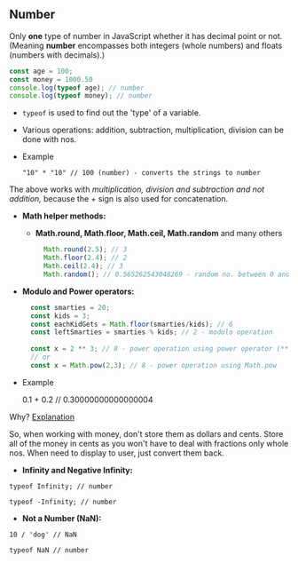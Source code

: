 
## Number

Only **one** type of number in JavaScript whether it has decimal point or not. (Meaning **number** encompasses both integers (whole numbers) and floats (numbers with decimals).)

```javascript
const age = 100;
const money = 1000.50
console.log(typeof age); // number
console.log(typeof money); // number

```

-   `typeof` is used to find out the 'type' of a variable.
    
-   Various operations: addition, subtraction, multiplication, division can be done with nos.
    
-   Example
    
    `"10" * "10" // 100 (number) - converts the strings to number`
    

The above works with _multiplication, division and subtraction and not addition,_ because the + sign is also used for concatenation.

-   **Math helper methods:**
    
    -   **Math.round, Math.floor, Math.ceil, Math.random** and many others
        
        ```javascript
          Math.round(2.5); // 3
          Math.floor(2.4); // 2
          Math.ceil(2.4); // 3
          Math.random(); // 0.565262543048269 - random no. between 0 and 1
        
        ```
        
-   **Modulo and Power operators:**
    
    ```javascript
      const smarties = 20;
      const kids = 3;
      const eachKidGets = Math.floor(smarties/kids); // 6
      const leftSmarties = smarties % kids; // 2 - modulo operation
      
      const x = 2 ** 3; // 8 - power operation using power operator (**)
      // or
      const x = Math.pow(2,3); // 8 - power operation using Math.pow
    
    ```
    
-   Example
    
    0.1 + 0.2 // 0.30000000000000004
    

Why? [Explanation](http://0.30000000000000004.com/)

So, when working with money, don't store them as dollars and cents. Store all of the money in cents as you won't have to deal with fractions only whole nos. When need to display to user, just convert them back.

-   **Infinity and Negative Infinity:**

`typeof Infinity; // number`

`typeof -Infinity; // number`

-   **Not a Number (NaN):**

`10 / 'dog' // NaN`

`typeof NaN // number`
